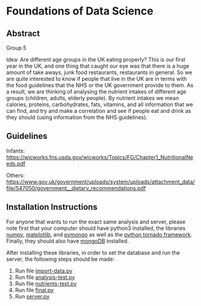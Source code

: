 # Foundations of Data Science

## Abstract
Group 5

Idea: Are different age groups in the UK eating properly?
This is our first year in the UK, and one thing that caught our eye was that there is a huge amount of take aways, junk food restaurants, restaurants in general. So we are quite interested to know if people that live in the UK are in terms with the food guidelines that the NHS or the UK government provide to them. As a result, we are thinking of analysing the nutrient intakes of different age groups (children, adults, elderly people). By nutrient intakes we mean calories, proteins, carbohydrates, fats, vitamins, and all information that we can find, and try and make a correlation and see if people eat and drink as they should (using information from the NHS guidelines). 


## Guidelines

Infants:
https://wicworks.fns.usda.gov/wicworks/Topics/FG/Chapter1_NutritionalNeeds.pdf

Others:
https://www.gov.uk/government/uploads/system/uploads/attachment_data/file/547050/government__dietary_recommendations.pdf


## Installation Instructions

For anyone that wants to run the exact same analysis and server, please note first that your computer should have python3 installed, the libraries [numpy](http://www.numpy.org/), [matplotlib](http://matplotlib.org/), and [pymongo](https://api.mongodb.com/python/current/) as well as the [python tornado framework](http://www.tornadoweb.org/en/stable/). Finally, they should also have [mongoDB](https://www.mongodb.com/) installed.

After installing these libraries, in order to set the database and run the server, the following steps should be made:

1. Run file [import-data.py](https://github.com/ktertikas/fdatascience/blob/master/app/import-data.py)
2. Run file [analysis-test.py](https://github.com/ktertikas/fdatascience/blob/master/app/analysis-test.py)
3. Run file [nutrients-test.py](https://github.com/ktertikas/fdatascience/blob/master/app/nutrients-test.py)
4. Run file [final.py](https://github.com/ktertikas/fdatascience/blob/master/app/final.py)
5. Run [server.py](https://github.com/ktertikas/fdatascience/blob/master/app/server.py)
